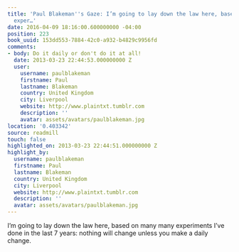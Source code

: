 ```yaml
---
title: 'Paul Blakeman''s Gaze: I’m going to lay down the law here, based on many many
  exper…'
date: 2016-04-09 18:16:00.600000000 -04:00
position: 223
book_uuid: 153dd553-7884-42c0-a932-b4829c9956fd
comments:
- body: Do it daily or don't do it at all!
  date: 2013-03-23 22:44:53.000000000 Z
  user:
    username: paulblakeman
    firstname: Paul
    lastname: Blakeman
    country: United Kingdom
    city: Liverpool
    website: http://www.plaintxt.tumblr.com
    description: ''
    avatar: assets/avatars/paulblakeman.jpg
location: '0.403342'
source: readmill
touch: false
highlighted_on: 2013-03-23 22:44:51.000000000 Z
highlight_by:
  username: paulblakeman
  firstname: Paul
  lastname: Blakeman
  country: United Kingdom
  city: Liverpool
  website: http://www.plaintxt.tumblr.com
  description: ''
  avatar: assets/avatars/paulblakeman.jpg
---
```


I’m going to lay down the law here, based on many many experiments I’ve done in the last 7 years: nothing will change unless you make a daily change.